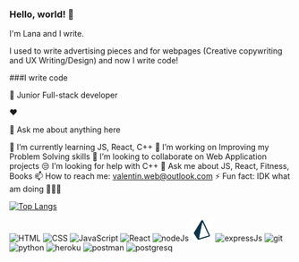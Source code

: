 ### Hello, world! 👋

<!--
**lanaFerrari/lanaFerrari** is a ✨ _special_ ✨ repository because its `README.md` (this file) appears on your GitHub profile.

Here are some ideas to get you started:

- 🔭 I’m currently working on ...
- 🌱 I’m currently learning ...
- 👯 I’m looking to collaborate on ...
- 🤔 I’m looking for help with ...
- 💬 Ask me about ...
- 📫 How to reach me: ...
- 😄 Pronouns: ...
- ⚡ Fun fact: ...
-->

<p> I'm Lana and I write.<p/>
<p> I used to write advertising pieces and for webpages (Creative copywriting and UX Writing/Design) and now <span font-type="strong" > I write code!<span/><p/>
   ###I write code

💼 Junior Full-stack developer

❤️ 

💬 Ask me about anything here


🌱 I’m currently learning JS, React, C++
🔭 I’m working on Improving my Problem Solving skills
🤝 I’m looking to collaborate on Web Application projects
😒 I’m looking for help with C++
💬 Ask me about JS, React, Fitness, Books
📫 How to reach me: valentin.web@outlook.com
⚡ Fun fact: IDK what am doing 🤷🏻‍♂️


   
[![Top Langs](https://github-readme-stats.vercel.app/api/top-langs/?username=anuraghazra&layout=compact)](https://github.com/anuraghazra/github-readme-stats)
<p align="left">
<img src="https://www.vectorlogo.zone/logos/w3_html5/w3_html5-icon.svg" alt="HTML" width="40" height="40"/>
<img src="https://www.vectorlogo.zone/logos/w3_css/w3_css-icon.svg" alt="CSS" width="40" height="40"/>
<img src="https://user-images.githubusercontent.com/50510726/107741936-20be4700-6d34-11eb-96c3-7322fdb825cd.png" alt="JavaScript" width="40" height="40"/>
<img src="https://www.vectorlogo.zone/logos/reactjs/reactjs-icon.svg" alt="React" width="40" height="40"/>
<img src="https://www.vectorlogo.zone/logos/nodejs/nodejs-icon.svg" alt="nodeJs" width="40" height="40"/>
<img src="https://raw.githubusercontent.com/vscode-icons/vscode-icons/3df43eb5a6dc932719159aa98d33d082cd1cceb0/icons/file_type_light_prisma.svg" alt="Prisma" width="40" height="40"/>
<img src="https://www.vectorlogo.zone/logos/expressjs/expressjs-icon.svg" alt="expressJs" width="40" height="40"/>
<img src="https://www.vectorlogo.zone/logos/git-scm/git-scm-icon.svg" alt="git" width="40" height="40"/>
<img src="https://www.vectorlogo.zone/logos/python/python-icon.svg" alt="python" width="40" height="40"/>
<img src="https://www.vectorlogo.zone/logos/heroku/heroku-icon.svg" alt="heroku" width="40" height="40"/>
<img src="https://www.vectorlogo.zone/logos/getpostman/getpostman-icon.svg" alt="postman" width="40" height="40"/>
<img src="https://www.vectorlogo.zone/logos/postgresql/postgresql-icon.svg" alt="postgresq" width="40" height="40"/>
</p>








